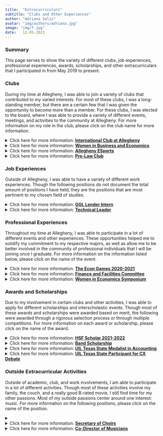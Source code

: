 ```yaml
---
title:  "Extracurriculars"
subtitle: "Clubs and Other Experiences"
author: "Adriana Solis"
avatar: "img/authors/adriana.jpg"
image: "img/f.jpg"
date:   12-05-2021
---
```


### Summary

This page serves to show the variety of different clubs, job experiences, professional experiences, awards, scholarships, and other extracurriculars that I participated in from May 2019 to present.

### Clubs

During my time at Allegheny, I was able to join a variety of clubs that contributed to my varied interests. For most of these clubs, I was a long-standing member, but there are a certain few that I was given the opportunity to become more than a member. For these clubs, I was elected to the board, where I was able to provide a variety of different events, meetings, and activities to the community at Allegheny. For more information on my role in the club, please click on the club name for more information.

<details>
<summary>Click here for more information: <b><u>International Club at Allegheny</u></b></summary>
<br>
<b>Description:</b>
The purpose of this club is to promote and spread awareness of international cultures to the Allegheny College campus. For this club, I was elected as their Secretary, of which my duties consisted of:
<ul>
<li>managing the club email</li>
<li>attending weekly board meetings</li>
<li>attend monthly general meetings</li>
<li>write meeting minutes</li>
<li>manage the shared google drive folder</li>
<li>send out emails to club members about upcoming events and deadlines</li>
<li>extra duties as needed</li>
</ul>
<br>
Throughout my time on the board of this club, I have helped plan, manage, and send out information on the following events:
<ul>
<li>international fashion show</li>
<li>international cooking event</li>
<li>event meetings</li>
<li>international open mic night</li>
</ul>
<br>
For the next semester, this club is planning the following events:
<ul>
<li>international bazaar</li>
<li>international formal</li>
<li>international open mic night</li>
</ul>
<br>

<br>
</details>

<details>
<summary>Click here for more information: <b><u>Women in Business and Economics</u></b></summary>
<br>
<b>Description:</b>
This club, which was founded in 2020, was formed with the sole purpose of shedding light on the issues that women in the fields of business and economic experience. For this club, I was elected to the position of Social Chair, where my duties consisted of the following:
<ul>
<li>managing social accounts, such as instagram and linkedin</li>
<li>create different layouts and graphics for posts</li>
<li>utilize Canva and other digital editing softwares to create different social media posts and stories</li>
<li>analyze different follower and interaction patterns</li>
<li>attend weekly board meetings</li>
<li>attend general meetings</li>
<li>advertise the events and meetings to other club members</li>
</ul>
<br>
Throughout my time in this club, I have helped plan and organize the following events:
<ul>
<li>open mic night with painting</li>
<li>general meetings</li>
<li>event meetings</li>
</ul>
<br>
For the next semester, this club will be hosting the following events:
<ul>
<li>zoom meetings with Alumni</li>
<li>resume workshop with the Department of Business and Economics</li>
<li>mixer for club members and other members of the department</li>
<li>open mic night</li>
</ul>
<br>

<br>
</details>

<details>
<summary>Click here for more information: <b><u>Allegheny ESports</u></b></summary>
<br>
<b>Description:</b>
The purpose of this club is to provide a competitive and friendly community for video game enjoyers. My position for this club is the Personal Relations Chair, where my duties consist of the following:
<ul>
<li>work with the club President to redesign the club website</li>
<li>document the progress of the club through a variety of different social media accounts</li>
<li>attend specialized meetings with the club President as needed</li>
<li>solve technical problems as needed</li>
</ul>
<br>
Throughout my time on this club, I have worked with the club President to provide an outline of the redesign of the club website. As the production of the website needs to have consensus among the other board members, the majority of my duties will be conducted in the upcoming semester.
<br>

<br>
</details>

<details>
<summary>Click here for more information: <b><u>Pre-Law Club</u></b></summary>
<br>
<b>Description:</b>
This club's purpose is to provide instances for individuals to learn about the field of law and explore potential careers in law. My position was as Secretary, where my duties consisted of the following:
<ul>
<li>handle the club email account</li>
<li>attend general and board meetings</li>
<li>write out the meeting minutes</li>
</ul>
<br>
As this club meets as new opportunities arise, the majority of our events centered around meetings with Alumni.
<br>

<br>
</details>

### Job Experiences

Outside of Allegheny, I was able to have a variety of different work experiences. Though the following positions do not document the total amount of positions I have held, they are the positions that are most pertinent to my chosen field of studies.

<details>
<summary>Click here for more information: <b><u>GGL Lender Intern</u></b></summary>
<br>
<b>Description:</b>
This is a remote banking position where I am currently able to work with in different departments in the lending industry. Through this internship, I was able to gain a first-hand experience of the small-business lending environment. I also had the opportunity to have different mentors, have a professional connection with executives within the lending division, have paid cyber safety training, work with other team members, and participate in government guaranteed lending programs. Throughout my time at this company, I was able to work in the PPP (Paycheck Protection Program) department, the Document Manager department, the Customer Service department, the Insurance department, and the Forgiveness department.
<br>

<br>
</details>

<details>
<summary>Click here for more information: <b><u>Technical Leader</u></b></summary>
<br>
<b>Description:</b>
This position is a campus position where I am currently able to technical support to other students on their course assignments. Through this position, I am able to interact with my Professors and other technical leaders in a professional environment while discussing sensitive information. I have the opportunity to work with students (ranging from a variety of different course level computer science classes) to offer assistance on class readings, class lab assignments, class practical assignments, and class final projects. I am also able utilize Discord features (such as voice channels) to help out students virtually in cases where my office hours are conducted remotely.
<br>

<br>
</details>

### Professional Experiences

Throughout my time at Allegheny, I was able to participate in a lot of different events and other experiences. These opportunities helped me to solidify my commitment to my respective majors, as well as allow me to be better involved in the community of professional individuals that I will be joining once I graduate. For more information on the information listed below, please click on the name of the event.

<details>
<summary>Click here for more information: <b><u>The Econ Games 2020-2021</u></b></summary>
<br>
<b>Description:</b>
The Econ Games is a rigorous economics competition for undergraduate students, where the goal is to incorporate topics and skills from Economics to solve real-world problems. For this event, I participated in a team to solve a predetermined 'real-world' problem. We looked through hundreds of data files and sheets to create a solution to this problem. Since this event was online for this year, our team also had to record our analysis of the data virtually.
<br>

<br>
</details>

<details>
<summary>Click here for more information: <b><u>Finance and Facilities Committee</u></b></summary>
<br>
<b>Description:</b>
This committee was a position that I was appointed to by the Allegheny Student Government. As a committee member, I attend weekly meetings with other members of the community, vote on committee issues, and help determine the decisions put forth for this community. This committee's principle function is to participate in the determination of general financial and facilities planning policy for the College and to serve as a liaison between Administration, Faculty, and Staff on financial matters.
<br>

<br>
</details>

<details>
<summary>Click here for more information: <b><u>Women in Economics Symposium</u></b></summary>
<br>
<b>Description:</b>
This event is a meeting of different women in business, as it aims to encourages attendees to pursue a career in Economics by discussing the successful career paths of diverse economies professionals and raising awareness of diversity and inclusion in the profession. Through this symposium, I was able to converse with different economic professionals, get an insight into the logistics of an economic career, and go to different keynote events.
<br>

<br>
</details>

### Awards and Scholarships

Due to my involvement in certain clubs and other activities, I was able to apply for different scholarships and interscholastic events. Though most of these awards and scholarships were awarded based on merit, the following were awarded through a rigorous selection process or through multiple competitions. For more information on each award or scholarship, please click on the name of the award.
<details>
<summary>Click here for more information: <b><u>HSF Scholar 2021-2022</u></b></summary>
<br>
<b>Description:</b>
This scholarship, which stands for the Hispanic Scholarship Fund, is a scholar program that empowers students with the knowledge and resources to aid them in their higher education. Scholars are given access to keynote speaker series, internship and employment opportunities, connections with Alumni, and financial awards.
<br>

<br>
</details>

<details>
<summary>Click here for more information: <b><u>Band Scholarship</u></b></summary>
<br>
<b>Description:</b>
This scholarship was awarded to me during my senior year of high school. This award was presented by the Spring Hill Band Boosters, where the awardees were people in band who demonstrated continued participance, leadership, and merit.
<br>

<br>
</details>

<details>
<summary>Click here for more information: <b><u>UIL Texas State Medalist in Accounting</u></b></summary>
<br>
<b>Description:</b>

<br>

<br>
</details>

<details>
<summary>Click here for more information: <b><u>UIL Texas State Participant for CX Debate</u></b></summary>
<br>
<b>Description:</b>
details here.
<br>

<br>
</details>

### Outside Extracurricular Activities

Outside of academic, club, and work involvements, I am able to participate in a lot of different activities. Though most of these activities involve my family, the couch, and a really good B-rated movie, I still find time for my other passions. Most of my outside passions center around one interest: music. For more information on the following positions, please click on the name of the position.

<details>
<summary><details>
<summary>Click here for more information: <b><u>Secretary of Choirs</u></b></summary>
<br>
<b>Description:</b>
info here.
<br>

<br>
</details>

<details>
<summary>Click here for more information: <b><u>Co-Director of Musicians</u></b></summary>
<br>
<b>Description:</b>
info here.
<br>

<br>
</details>
